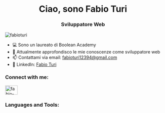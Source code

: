 <h1 align="center">Ciao, sono Fabio Turi</h1>
<h3 align="center">Sviluppatore Web</h3>

<p align="left"> <img src="https://komarev.com/ghpvc/?username=fabioturi&label=Visualizzazioni%20del%20profilo&color=0e75b6&style=flat" alt="fabioturi" /> </p>

- 💻 Sono un laureato di Boolean Academy
- 📖 Attualmente approfondisco le mie conoscenze come sviluppatore web
- 📫 Contattami via email: fabioturi12394@gmail.com
- 🔗 LinkedIn: [Fabio Turi](https://www.linkedin.com/in/fabio-turi-js/)

<h3 align="left">Connect with me:</h3>
<p align="left">
  <a href="https://linkedin.com/in/fabio-turi-js/" target="_blank"><img align="center" src="https://raw.githubusercontent.com/rahuldkjain/github-profile-readme-generator/master/src/images/icons/Social/linked-in-alt.svg" alt="fabio-turi-js" height="30" width="40" /></a>
</p>

<h3 align="left">Languages and Tools:</h3>
<p align="left">
  <!-- Aggiungi qui i tuoi linguaggi e strumenti preferiti -->
</p>
